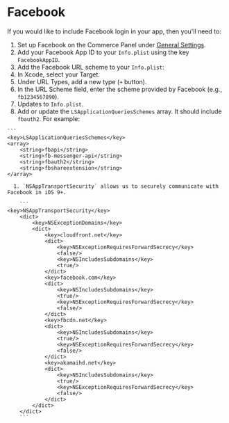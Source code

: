 # Facebook

If you would like to include Facebook login in your app, then you'll need to:

1. Set up Facebook on the Commerce Panel under [General Settings](https://commerce.paypal.com/stores/shawnimals/settings).
1. Add your Facebook App ID to your `Info.plist` using the key `FacebookAppID`.
1. Add the Facebook URL scheme to your `Info.plist`:
  1. In Xcode, select your Target.
  1. Under URL Types, add a new type (`+` button).
  1. In the URL Scheme field, enter the scheme provided by Facebook (e.g., `fb1234567890`).
1. Updates to `Info.plist`.
  1. Add or update the `LSApplicationQueriesSchemes` array. It should include `fbauth2`. For example:

	```
	<key>LSApplicationQueriesSchemes</key>
	<array>
		<string>fbapi</string>
		<string>fb-messenger-api</string>
		<string>fbauth2</string>
		<string>fbshareextension</string>
	</array>
```  
  1. `NSAppTransportSecurity` allows us to securely communicate with Facebook in iOS 9+.
  
	```
<key>NSAppTransportSecurity</key>
	<dict>
		<key>NSExceptionDomains</key>
		<dict>
			<key>cloudfront.net</key>
			<dict>
				<key>NSExceptionRequiresForwardSecrecy</key>
				<false/>
				<key>NSIncludesSubdomains</key>
				<true/>
			</dict>
			<key>facebook.com</key>
			<dict>
				<key>NSIncludesSubdomains</key>
				<true/>
				<key>NSExceptionRequiresForwardSecrecy</key>
				<false/>
			</dict>
			<key>fbcdn.net</key>
			<dict>
				<key>NSIncludesSubdomains</key>
				<true/>
				<key>NSExceptionRequiresForwardSecrecy</key>
				<false/>
			</dict>
			<key>akamaihd.net</key>
			<dict>
				<key>NSIncludesSubdomains</key>
				<true/>
				<key>NSExceptionRequiresForwardSecrecy</key>
				<false/>
			</dict>
		</dict>
	</dict>
	```
